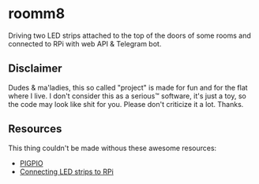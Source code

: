 # roomm8
Driving two LED strips attached to the top of the doors of some rooms and connected to RPi with web API &amp; Telegram bot.

## Disclaimer
Dudes & ma'ladies, this so called "project" is made for fun and for the flat where I live. I don't consider this as a serious™ software, it's just a toy, so the code may look like shit for you. Please don't criticize it a lot. Thanks.

## Resources
This thing couldn't be made withous these awesome resources:
* [PIGPIO](http://abyz.me.uk/rpi/pigpio/)
* [Connecting LED strips to RPi](https://dordnung.de/raspberrypi-ledstrip/)